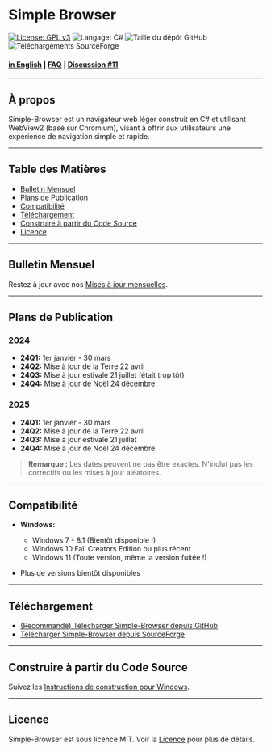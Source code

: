 # Simple Browser

[![License: GPL v3](https://img.shields.io/github/license/Daniel-McGuire-Corporation/Simple-Browser?style=flat-square)](https://www.gnu.org/licenses/old-licenses/gpl-3.0)
![Langage: C#](https://img.shields.io/badge/language-C%23-178600?style=flat-square)
![Taille du dépôt GitHub](https://img.shields.io/github/repo-size/Daniel-McGuire-Corporation/Simple-Browser?style=flat-square)
![Téléchargements SourceForge](https://img.shields.io/sourceforge/dm/simple-browser?style=flat-square)

#### [in English](https://github.com/Daniel-McGuire-Corporation/Simple-Browser/blob/main/docs/README.md) | [FAQ](https://github.com/Daniel-McGuire-Corporation/Simple-Browser/blob/main/docs/FAQ.md) | [Discussion #11](https://github.com/Daniel-McGuire-Corporation/Simple-Browser/discussions/11)

---

## À propos

Simple-Browser est un navigateur web léger construit en C# et utilisant WebView2 (basé sur Chromium), visant à offrir aux utilisateurs une expérience de navigation simple et rapide.

---

## Table des Matières
- [Bulletin Mensuel](#bulletin-mensuel)
- [Plans de Publication](#plans-de-publication)
- [Compatibilité](#compatibilité)
- [Téléchargement](#téléchargement)
- [Construire à partir du Code Source](#construire-à-partir-du-code-source)
- [Licence](#licence)

---

## Bulletin Mensuel
Restez à jour avec nos [Mises à jour mensuelles](https://github.com/Daniel-McGuire-Corporation/Simple-Browser/blob/main/docs/Monthly%20Updates.md).

---

## Plans de Publication
### 2024
- **24Q1:** 1er janvier - 30 mars
- **24Q2:** Mise à jour de la Terre 22 avril
- **24Q3:** Mise à jour estivale 21 juillet (était trop tôt)
- **24Q4:** Mise à jour de Noël 24 décembre

### 2025
- **24Q1:** 1er janvier - 30 mars
- **24Q2:** Mise à jour de la Terre 22 avril
- **24Q3:** Mise à jour estivale 21 juillet
- **24Q4:** Mise à jour de Noël 24 décembre

> **Remarque :** Les dates peuvent ne pas être exactes. N'inclut pas les correctifs ou les mises à jour aléatoires.

---

## Compatibilité
- **Windows:**
  - Windows 7 - 8.1 (Bientôt disponible !)
  - Windows 10 Fall Creators Edition ou plus récent
  - Windows 11 (Toute version, même la version fuitée !)

- Plus de versions bientôt disponibles

---

## Téléchargement
- [(Recommandé) Télécharger Simple-Browser depuis GitHub](https://github.com/Daniel-McGuire-Corporation/Simple-Browser/releases/latest)
- [Télécharger Simple-Browser depuis SourceForge](https://sourceforge.net/projects/simple-browser/files/latest/download)

---

## Construire à partir du Code Source
Suivez les [Instructions de construction pour Windows](https://github.com/Daniel-McGuire-Corporation/Simple-Browser/wiki/Build-Source-Instructions).

---

## Licence
Simple-Browser est sous licence MIT. Voir la [Licence](https://github.com/Daniel-McGuire-Corporation/Simple-Browser/blob/main/LICENSE) pour plus de détails.
